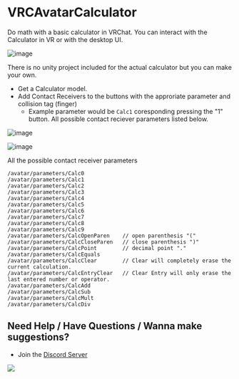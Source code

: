 # VRCAvatarCalculator
Do math with a basic calculator in VRChat. You can interact with the Calculator in VR or with the desktop UI.


![image](https://user-images.githubusercontent.com/101527472/229595934-64864168-13f4-4a41-b421-a5e3c035cda4.png)



There is no unity project included for the actual calculator but you can make your own.
- Get a Calculator model.
- Add Contact Receivers to the buttons with the approriate parameter and collision tag (finger)
    - Example parameter would be ```Calc1``` coresponding pressing the "1" button. All possible contact reciever parameters listed below. 

![image](https://user-images.githubusercontent.com/101527472/229594372-b5796979-f9a8-4a12-81ad-ce36c2405dd4.png)

![image](https://user-images.githubusercontent.com/101527472/229594556-e3065161-13f2-41c2-9958-136b9e32d774.png)


All the possible contact receiver parameters
```
/avatar/parameters/Calc0  
/avatar/parameters/Calc1  
/avatar/parameters/Calc2  
/avatar/parameters/Calc3  
/avatar/parameters/Calc4
/avatar/parameters/Calc5
/avatar/parameters/Calc6
/avatar/parameters/Calc7
/avatar/parameters/Calc8
/avatar/parameters/Calc9
/avatar/parameters/CalcOpenParen    // open parenthesis "("
/avatar/parameters/CalcCloseParen   // close parenthesis ")"
/avatar/parameters/CalcPoint        // decimal point "."
/avatar/parameters/CalcEquals
/avatar/parameters/CalcClear        // Clear will completely erase the current calculation. 
/avatar/parameters/CalcEntryClear   // Clear Entry will only erase the last entered number or operator.
/avatar/parameters/CalcAdd
/avatar/parameters/CalcSub
/avatar/parameters/CalcMult
/avatar/parameters/CalcDiv
```

## Need Help / Have Questions / Wanna make suggestions?
-  Join the [Discord Server](https://discord.gg/YjgR9SWPnW) <br />
  
<a href="https://discord.gg/YjgR9SWPnW"><img src="https://discordapp.com/api/guilds/681732152517591048/widget.png?style=banner2" /></a>
